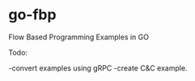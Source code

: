 # go-fbp
Flow Based Programming Examples in GO 

Todo:

-convert examples using gRPC 
-create C&C example.